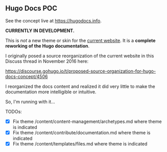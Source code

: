## Hugo Docs POC

See the concept live at <https://hugodocs.info>.

**CURRENTLY IN DEVELOPMENT.**

This is *not* a new theme or skin for the [current website](https://gohugo.io). It is a **complete reworking of the Hugo documentation**.

I originally posed a source reorganization of the current website in this Discuss thread in November 2016 here:

<https://discourse.gohugo.io/t/proposed-source-organization-for-hugo-docs-concept/4506>

I reorganized the docs content and realized it did very little to make the documentation more intelligible or intuitive.

So, I'm running with it...

TODOs:

- [X] Fix theme /content/content-management/archetypes.md where theme is indicated
- [X] Fix theme /content/contribute/documentation.md where theme is indicated
- [X] Fix theme /content/templates/files.md where theme is indicated
